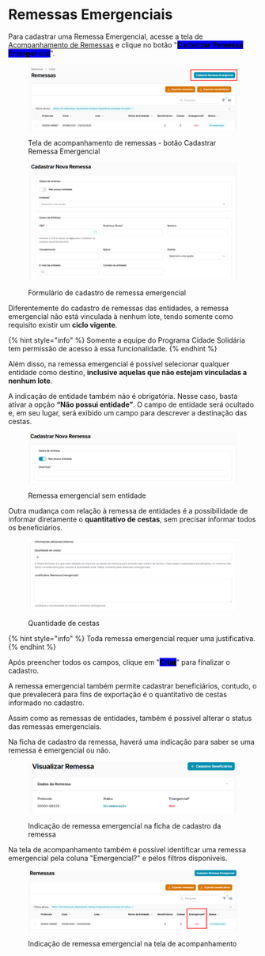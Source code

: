 # Remessas Emergenciais

Para cadastrar uma Remessa Emergencial, acesse a tela de [Acompanhamento de Remessas](acompanhamento.md) e clique no botão "<mark style="background-color:blue;">**Cadastrar Remessa Emergencial**</mark>".

<figure><img src="../../.gitbook/assets/image (14).png" alt=""><figcaption><p>Tela de acompanhamento de remessas - botão Cadastrar Remessa Emergencial</p></figcaption></figure>

<figure><img src="../../.gitbook/assets/image (15).png" alt=""><figcaption><p>Formulário de cadastro de remessa emergencial</p></figcaption></figure>

Diferentemente do cadastro de remessas das entidades, a remessa emergencial não está vinculada à nenhum lote, tendo somente como requisito existir um **ciclo vigente**.

{% hint style="info" %}
Somente a equipe do Programa Cidade Solidária tem permissão de acesso à essa funcionalidade.
{% endhint %}

Além disso, na remessa emergencial é possível selecionar qualquer entidade como destino, **inclusive aquelas que não estejam vinculadas a nenhum lote**.

A indicação de entidade também não é obrigatória. Nesse caso, basta ativar a opção **“Não possui entidade”**. O campo de entidade será ocultado e, em seu lugar, será exibido um campo para descrever a destinação das cestas.

<figure><img src="../../.gitbook/assets/image (16).png" alt=""><figcaption><p>Remessa emergencial sem entidade</p></figcaption></figure>

Outra mudança com relação à remessa de entidades é a possibilidade de informar diretamente o **quantitativo de cestas**, sem precisar informar todos os beneficiários.

<figure><img src="../../.gitbook/assets/image (17).png" alt=""><figcaption><p>Quantidade de cestas</p></figcaption></figure>

{% hint style="info" %}
Toda remessa emergencial requer uma justificativa.
{% endhint %}

Após preencher todos os campos, clique em "<mark style="background-color:blue;">**Criar**</mark>" para finalizar o cadastro.

A remessa emergencial também permite cadastrar beneficiários, contudo, o que prevalecerá para fins de exportação é o quantitativo de cestas informado no cadastro.

Assim como as remessas de entidades, também é possível alterar o status das remessas emergenciais.

Na ficha de cadastro da remessa, haverá uma indicação para saber se uma remessa é emergencial ou não.

<figure><img src="../../.gitbook/assets/image (18).png" alt=""><figcaption><p>Indicação de remessa emergencial na ficha de cadastro da remessa</p></figcaption></figure>

Na tela de acompanhamento também é possível identificar uma remessa emergencial pela coluna "Emergencial?" e pelos filtros disponíveis.

<figure><img src="../../.gitbook/assets/image (19).png" alt=""><figcaption><p>Indicação de remessa emergencial na tela de acompanhamento</p></figcaption></figure>

